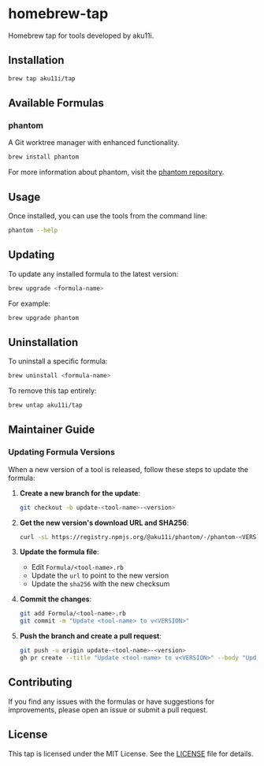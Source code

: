 # homebrew-tap

Homebrew tap for tools developed by aku11i.

## Installation

```bash
brew tap aku11i/tap
```

## Available Formulas

### phantom

A Git worktree manager with enhanced functionality.

```bash
brew install phantom
```

For more information about phantom, visit the [phantom repository](https://github.com/aku11i/phantom).

## Usage

Once installed, you can use the tools from the command line:

```bash
phantom --help
```

## Updating

To update any installed formula to the latest version:

```bash
brew upgrade <formula-name>
```

For example:
```bash
brew upgrade phantom
```

## Uninstallation

To uninstall a specific formula:

```bash
brew uninstall <formula-name>
```

To remove this tap entirely:

```bash
brew untap aku11i/tap
```

## Maintainer Guide

### Updating Formula Versions

When a new version of a tool is released, follow these steps to update the formula:

1. **Create a new branch for the update**:
   ```bash
   git checkout -b update-<tool-name>-<version>
   ```

2. **Get the new version's download URL and SHA256**:
   ```bash
   curl -sL https://registry.npmjs.org/@aku11i/phantom/-/phantom-<VERSION>.tgz | sha256sum
   ```

3. **Update the formula file**:
   - Edit `Formula/<tool-name>.rb`
   - Update the `url` to point to the new version
   - Update the `sha256` with the new checksum

4. **Commit the changes**:
   ```bash
   git add Formula/<tool-name>.rb
   git commit -m "Update <tool-name> to v<VERSION>"
   ```

5. **Push the branch and create a pull request**:
   ```bash
   git push -u origin update-<tool-name>-<version>
   gh pr create --title "Update <tool-name> to v<VERSION>" --body "Updates <tool-name> formula to version <VERSION>"
   ```

## Contributing

If you find any issues with the formulas or have suggestions for improvements, please open an issue or submit a pull request.

## License

This tap is licensed under the MIT License. See the [LICENSE](LICENSE) file for details.